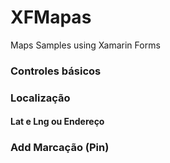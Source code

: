 # XFMapas
Maps Samples using Xamarin Forms 

### Controles básicos

### Localização 
#### Lat e Lng ou Endereço

### Add Marcação (Pin)
